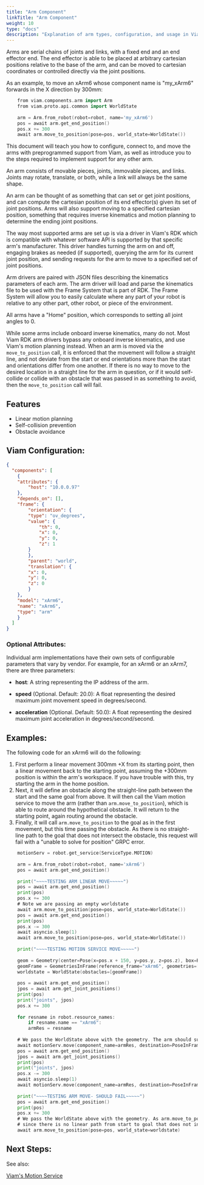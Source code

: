 ```yaml
---
title: "Arm Component"
linkTitle: "Arm Component"
weight: 10
type: "docs"
description: "Explanation of arm types, configuration, and usage in Viam."
---
```


Arms are serial chains of joints and links, with a fixed end and an end effector end. 
The end effector is able to be placed at arbitrary cartesian positions relative to the base of the arm, and can be moved to cartesian coordinates or controlled directly via the joint positions.

As an example, to move an xArm6 whose component name is "my_xArm6" forwards in the X direction by 300mm:
```go
  	from viam.components.arm import Arm
  	from viam.proto.api.common import WorldState
 	 
  	arm = Arm.from_robot(robot=robot, name='my_xArm6')
  	pos = await arm.get_end_position()
  	pos.x += 300
  	await arm.move_to_position(pose=pos, world_state=WorldState())
```
This document will teach you how to configure, connect to, and move the arms with preprogrammed support from Viam, as well as introduce you to the steps required to implement support for any other arm.

An arm consists of movable pieces, joints, immovable pieces, and links. Joints may rotate, translate, or both, while a link will always be the same shape.

An arm can be thought of as something that can set or get joint positions, and can compute the cartesian position of its end effector(s) given its set of joint positions. 
Arms will also support moving to a specified cartesian position, something that requires inverse kinematics and motion planning to determine the ending joint positions.

The way most supported arms are set up is via a driver in Viam's RDK which is compatible with whatever software API is supported by that specific arm's manufacturer. 
This driver handles turning the arm on and off, engaging brakes as needed (if supported), querying the arm for its current joint position, and sending requests for the arm to move to a specified set of joint positions.

Arm drivers are paired with JSON files describing the kinematics parameters of each arm. 
The arm driver will load and parse the kinematics file to be used with the Frame System that is part of RDK. 
The Frame System will allow you to easily calculate where any part of your robot is relative to any other part, other robot, or piece of the environment.

All arms have a "Home" position, which corresponds to setting all joint angles to 0.

While some arms include onboard inverse kinematics, many do not. 
Most Viam RDK arm drivers bypass any onboard inverse kinematics, and use Viam's motion planning instead. 
When an arm is moved via the `move_to_position` call, it is enforced that the movement will follow a straight line, and not deviate from the start or end orientations more than the start and orientations differ from one another. 
If there is no way to move to the desired location in a straight line for the arm in question, or if it would self-collide or collide with an obstacle that was passed in as something to avoid, then the `move_to_position` call will fail.

## Features

- Linear motion planning
- Self-collision prevention
- Obstacle avoidance

## Viam Configuration:
```JSON
{
  "components": [
	{
  	"attributes": {
    	"host": "10.0.0.97"
  	},
  	"depends_on": [],
  	"frame": {
    	"orientation": {
      	"type": "ov_degrees",
      	"value": {
        	"th": 0,
        	"x": 0,
        	"y": 0,
        	"z": 1
      	}
    	},
    	"parent": "world",
    	"translation": {
      	"x": 0,
      	"y": 0,
      	"z": 0
    	}
  	},
  	"model": "xArm6",
  	"name": "xArm6",
  	"type": "arm"
	}
  ]
}
```
### Optional Attributes:

Individual arm implementations have their own sets of configurable parameters that vary by vendor. 
For example, for an xArm6 or an xArm7, there are three parameters:

- **host**: A string representing the IP address of the arm.
  
- **speed** (Optional. Default: 20.0): A float representing the desired maximum joint movement speed in degrees/second.
  
- **acceleration** (Optional. Default: 50.0):  A float representing the desired maximum joint acceleration in degrees/second/second.


## Examples:

The following code for an xArm6 will do the following:

1. First perform a linear movement 300mm +X from its starting point, then a linear movement back to the starting point, assuming the +300mm position is within the arm's workspace. 
If you have trouble with this, try starting the arm in the home position.
1.  Next, it will define an obstacle along the straight-line path between the start and the same goal from above. 
It will then call the Viam motion service to move the arm (rather than `arm.move_to_position`), which is able to route around the hypothetical obstacle. It will return to the starting point, again routing around the obstacle.
1. Finally, it will call `arm.move_to_position` to the goal as in the first movement, but this time passing the obstacle. 
As there is no straight-line path to the goal that does not intersect the obstacle, this request will fail with a "unable to solve for position" GRPC error.
```go
  	motionServ = robot.get_service(ServiceType.MOTION)
 	 
  	arm = Arm.from_robot(robot=robot, name='xArm6')
  	pos = await arm.get_end_position()
 	 
  	print("~~~~TESTING ARM LINEAR MOVE~~~~~")
  	pos = await arm.get_end_position()
  	print(pos)
  	pos.x += 300
  	# Note we are passing an empty worldstate
  	await arm.move_to_position(pose=pos, world_state=WorldState())
  	pos = await arm.get_end_position()
  	print(pos)
  	pos.x -= 300
  	await asyncio.sleep(1)
  	await arm.move_to_position(pose=pos, world_state=WorldState())
 	 
  	print("~~~~TESTING MOTION SERVICE MOVE~~~~~")
 	 
  	geom = Geometry(center=Pose(x=pos.x + 150, y=pos.y, z=pos.z), box=RectangularPrism(width_mm =2, length_mm =5, depth_mm =5))
  	geomFrame = GeometriesInFrame(reference_frame="xArm6", geometries=[geom])
  	worldstate = WorldState(obstacles=[geomFrame])
 	 
  	pos = await arm.get_end_position()
  	jpos = await arm.get_joint_positions()
  	print(pos)
  	print("joints", jpos)
  	pos.x += 300
 	 
  	for resname in robot.resource_names:
    	if resname.name == "xArm6":
      	armRes = resname
 	 
  	# We pass the WorldState above with the geometry. The arm should successfully route around it.
  	await motionServ.move(component_name=armRes, destination=PoseInFrame(reference_frame="world", pose=pos), world_state=worldstate)
  	pos = await arm.get_end_position()
  	jpos = await arm.get_joint_positions()
  	print(pos)
  	print("joints", jpos)
  	pos.x -= 300
  	await asyncio.sleep(1)
  	await motionServ.move(component_name=armRes, destination=PoseInFrame(reference_frame="world", pose=pos), world_state=worldstate)
 	 
  	print("~~~~TESTING ARM MOVE- SHOULD FAIL~~~~~")
  	pos = await arm.get_end_position()
  	print(pos)
  	pos.x += 300
  	# We pass the WorldState above with the geometry. As arm.move_to_position will enforce linear motion, this should fail
  	# since there is no linear path from start to goal that does not intersect the obstacle.
  	await arm.move_to_position(pose=pos, world_state=worldstate)
```

## Next Steps:

See also:

<a href="/docs/services/motion">Viam's Motion Service</a>

